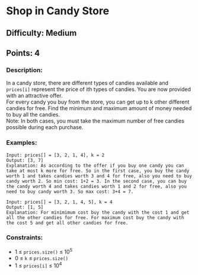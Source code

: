 # Shop in Candy Store
## Difficulty: Medium
## Points: 4
### Description:
In a candy store, there are different types of candies available and `prices[i]` represent the price of  ith types of candies. You are now provided with an attractive offer.  
For every candy you buy from the store, you can get up to k other different candies for free. Find the minimum and maximum amount of money needed to buy all the candies.  
Note: In both cases, you must take the maximum number of free candies possible during each purchase.

### Examples:
```
Input: prices[] = [3, 2, 1, 4], k = 2
Output: [3, 7]
Explanation: As according to the offer if you buy one candy you can take at most k more for free. So in the first case, you buy the candy worth 1 and takes candies worth 3 and 4 for free, also you need to buy candy worth 2. So min cost: 1+2 = 3. In the second case, you can buy the candy worth 4 and takes candies worth 1 and 2 for free, also you need to buy candy worth 3. So max cost: 3+4 = 7.
```
```
Input: prices[] = [3, 2, 1, 4, 5], k = 4
Output: [1, 5]
Explanation: For minimimum cost buy the candy with the cost 1 and get all the other candies for free. For maximum cost buy the candy with the cost 5 and get all other candies for free.
```
### Constraints:
- 1 ≤ `prices.size()` ≤ 10<sup>5</sup>
- 0 ≤ `k` ≤ `prices.size()`
- 1 ≤ `prices[i]` ≤ 10<sup>4</sup>